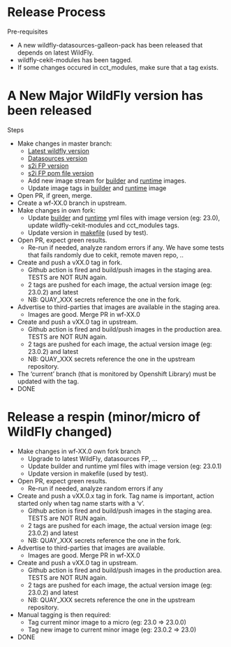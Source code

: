 
Release Process
==========


Pre-requisites

* A new wildfly-datasources-galleon-pack has been released that depends on latest WildFly.
* wildfly-cekit-modules has been tagged.
* If some changes occured in cct_modules, make sure that a tag exists.

A New Major WildFly version has been released
============================

Steps

* Make changes in master branch:
  * [Latest wildfly version](https://github.com/wildfly/wildfly-s2i/blob/master/wildfly-modules/jboss/container/wildfly/base/module.yaml#L8)
  * [Datasources version](https://github.com/wildfly/wildfly-s2i/blob/master/wildfly-modules/jboss/container/wildfly/galleon-wildfly/module.yaml#L10)
  * [s2i FP version](https://github.com/wildfly/wildfly-s2i/blob/master/wildfly-modules/jboss/container/wildfly/galleon-wildfly/module.yaml#L8)
  * [s2i FP pom file version](https://github.com/wildfly/wildfly-s2i/blob/master/wildfly-modules/jboss/container/wildfly/galleon-wildfly/artifacts/opt/jboss/container/wildfly/galleon/wildfly-s2i-galleon-pack/pom.xml#L23)
  * Add new image stream for [builder](https://github.com/wildfly/wildfly-s2i/blob/master/imagestreams/wildfly-centos7.json) and [runtime](https://github.com/wildfly/wildfly-s2i/blob/master/imagestreams/wildfly-runtime-centos7.json) images.  
  * Update image tags in [builder](https://github.com/wildfly/wildfly-s2i/blob/master/wildfly-builder-image/image.yaml#L15) and [runtime](https://github.com/wildfly/wildfly-s2i/blob/master/wildfly-runtime-image/image.yaml#L11) image
* Open PR, if green, merge.
* Create a wf-XX.0 branch in upstream.
* Make changes in own fork:
  * Update [builder](https://github.com/wildfly/wildfly-s2i/blob/master/wildfly-builder-image/image.yaml) and [runtime](https://github.com/wildfly/wildfly-s2i/blob/master/wildfly-runtime-image/image.yaml) yml files with image version (eg: 23.0), update wildfly-cekit-modules  and cct_modules tags.
  * Update version in [makefile](https://github.com/wildfly/wildfly-s2i/blob/master/Makefile#L1) (used by test).
* Open PR, expect green results. 
  * Re-run if needed, analyze random errors if any. We have some tests that fails randomly due to cekit, remote maven repo, ..
* Create and push a vXX.0 tag in fork.
  * Github action is fired and build/push images in the staging area. TESTS are NOT RUN again.
  * 2 tags are pushed for each image, the actual version image (eg: 23.0.2) and latest
  * NB: QUAY_XXX secrets reference the one in the fork.
* Advertise to third-parties that images are available in the staging area.
  * Images are good. Merge PR in wf-XX.0
* Create and push a vXX.0 tag in upstream.
  * Github action is fired and build/push images in the production area. TESTS are NOT RUN again.
  * 2 tags are pushed for each image, the actual version image (eg: 23.0.2) and latest
  * NB: QUAY_XXX secrets reference the one in the upstream repository.
* The ‘current’ branch (that is monitored by Openshift Library) must be updated with the tag.
* DONE

Release a respin (minor/micro of WildFly changed)
===============================

* Make changes in wf-XX.0 own fork branch
  * Upgrade to latest WildFly, datasources FP, ...
  * Update builder and runtime yml files with image version (eg: 23.0.1)
  * Update version in makefile (used by test).
* Open PR, expect green results. 
  * Re-run if needed, analyze random errors if any
* Create and push a vXX.0.x tag in fork. Tag name is important, action started only when tag name starts with a ‘v’.
  * Github action is fired and build/push images in the staging area. TESTS are NOT RUN again.
  * 2 tags are pushed for each image, the actual version image (eg: 23.0.2) and latest
  * NB: QUAY_XXX secrets reference the one in the fork.
* Advertise to third-parties that images are available.
  * Images are good. Merge PR in wf-XX.0
* Create and push a vXX.0 tag in upstream.
  * Github action is fired and build/push images in the production area. TESTS are NOT RUN again.
  * 2 tags are pushed for each image, the actual version image (eg: 23.0.2) and latest
  * NB: QUAY_XXX secrets reference the one in the upstream repository.
* Manual tagging is then required:
  * Tag current minor image to a micro (eg: 23.0 => 23.0.0)
  * Tag new image to current minor image (eg: 23.0.2 ⇒ 23.0)
* DONE